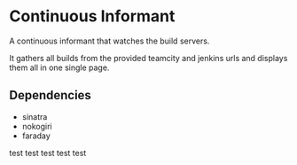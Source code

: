 # Continuous Informant

A continuous informant that watches the build servers.

It gathers all builds from the provided teamcity and jenkins urls and displays them all in one single page.

## Dependencies
* sinatra
* nokogiri
* faraday

test
test
test
test
test

